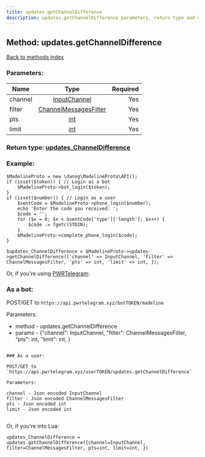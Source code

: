 ```yaml
---
title: updates.getChannelDifference
description: updates.getChannelDifference parameters, return type and example
---
```

## Method: updates.getChannelDifference  
[Back to methods index](index.md)


### Parameters:

| Name     |    Type       | Required |
|----------|:-------------:|---------:|
|channel|[InputChannel](../types/InputChannel.md) | Yes|
|filter|[ChannelMessagesFilter](../types/ChannelMessagesFilter.md) | Yes|
|pts|[int](../types/int.md) | Yes|
|limit|[int](../types/int.md) | Yes|


### Return type: [updates\_ChannelDifference](../types/updates_ChannelDifference.md)

### Example:


```
$MadelineProto = new \danog\MadelineProto\API();
if (isset($token)) { // Login as a bot
    $MadelineProto->bot_login($token);
}
if (isset($number)) { // Login as a user
    $sentCode = $MadelineProto->phone_login($number);
    echo 'Enter the code you received: ';
    $code = '';
    for ($x = 0; $x < $sentCode['type']['length']; $x++) {
        $code .= fgetc(STDIN);
    }
    $MadelineProto->complete_phone_login($code);
}

$updates_ChannelDifference = $MadelineProto->updates->getChannelDifference(['channel' => InputChannel, 'filter' => ChannelMessagesFilter, 'pts' => int, 'limit' => int, ]);
```

Or, if you're using [PWRTelegram](https://pwrtelegram.xyz):

### As a bot:

POST/GET to `https://api.pwrtelegram.xyz/botTOKEN/madeline`

Parameters:

* method - updates.getChannelDifference
* params - {"channel": InputChannel, "filter": ChannelMessagesFilter, "pts": int, "limit": int, }

```

### As a user:

POST/GET to `https://api.pwrtelegram.xyz/userTOKEN/updates.getChannelDifference`

Parameters:

channel - Json encoded InputChannel
filter - Json encoded ChannelMessagesFilter
pts - Json encoded int
limit - Json encoded int


```

Or, if you're into Lua:

```
updates_ChannelDifference = updates.getChannelDifference({channel=InputChannel, filter=ChannelMessagesFilter, pts=int, limit=int, })
```


